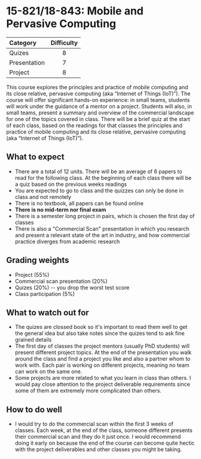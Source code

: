 # 15-821/18-843: Mobile and Pervasive Computing

| Category     | Difficulty |
|:--           | :-:        |
| Quizes       | 8          |
| Presentation | 7          |
| Project      | 8          |


This course explores the principles and practice of mobile computing and its close relative, pervasive computing (aka “Internet of Things (IoT)”). The course will offer significant hands-on experience: in small teams, students will work under the guidance of a mentor on a project. Students will also, in small teams, present a summary and overview of the commercial landscape for one of the topics covered in class. There will be a brief quiz at the start of each class, based on the readings for that classes the principles and practice of mobile computing and its close relative, pervasive computing (aka “Internet of Things (IoT)”).

## What to expect
 - There are a total of 12 units. There will be an average of 6 papers to read for the following class. At the beginning of each class there will be a quiz based on the previous weeks readings
 - You are expected to go to class and the quizzes can only be done in class and not remotely
 - There is no textbook, all papers can be found online
 - **There is no mid-term nor final exam**
 - There is a semester long project in pairs, which is chosen the first day of classes 
 - There is also a "Commercial Scan" presentation in which you research and present a relevant state of the art in industry, and how commercial practice diverges from academic research

## Grading weights
 - Project (55%)
 - Commercial scan presentation (20%)
 - Quizes (20%) -- you drop the worst test score
 - Class participation (5%)

## What to watch out for
 - The quizes are clossed book so it's important to read them well to get the general idea but also take notes since the quizes tend to ask fine grained details
 - The first day of classes the project mentors (usually PhD students) will present different project topics. At the end of the presentation you walk around the class and find a project you like and also a partner whom to work with. Each pair is working on different projects, meaning no team can work on the same one. 
 - Some projects are more related to what you learn in class than others. I would pay close attention to the project deliverable requirements since some of them are extremely more complicated than others. 

## How to do well
 - I would try to do the commercial scan within the first 3 weeks of classes. Each week, at the end of the class, someone different presents their commercial scan and they do it just once. I would recommend doing it early on because the end of the course can become quite hectic with the project deliverables and other classes you might be taking. 

